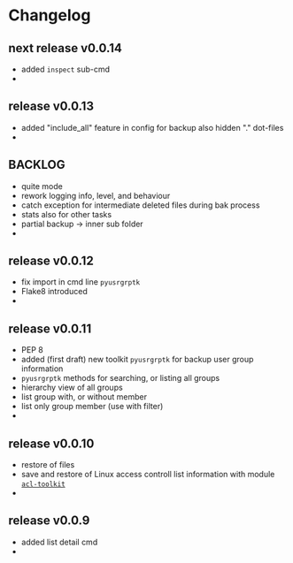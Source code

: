 
# Changelog

## next release v0.0.14

- added `inspect` sub-cmd
- 


## release v0.0.13

- added "include_all" feature in config for backup also hidden "." dot-files
- 


## BACKLOG

- quite mode
- rework logging info, level, and behaviour
- catch exception for intermediate deleted files during bak process
- stats also for other tasks
- partial backup -> inner sub folder
- 


## release v0.0.12

- fix import in cmd line `pyusrgrptk`
- Flake8 introduced
- 

## release v0.0.11

- PEP 8
- added (first draft) new toolkit `pyusrgrptk` for backup user group information
- `pyusrgrptk` methods for searching, or listing all groups
- hierarchy view of all groups 
- list group with, or without member
- list only group member (use with filter)
-

## release v0.0.10

- restore of files
- save and restore of Linux access controll list information with module
 [`acl-toolkit`](https://github.com/kr-g/pybcpy/tree/master/pyacltk)
- 

## release v0.0.9

- added list detail cmd
-

